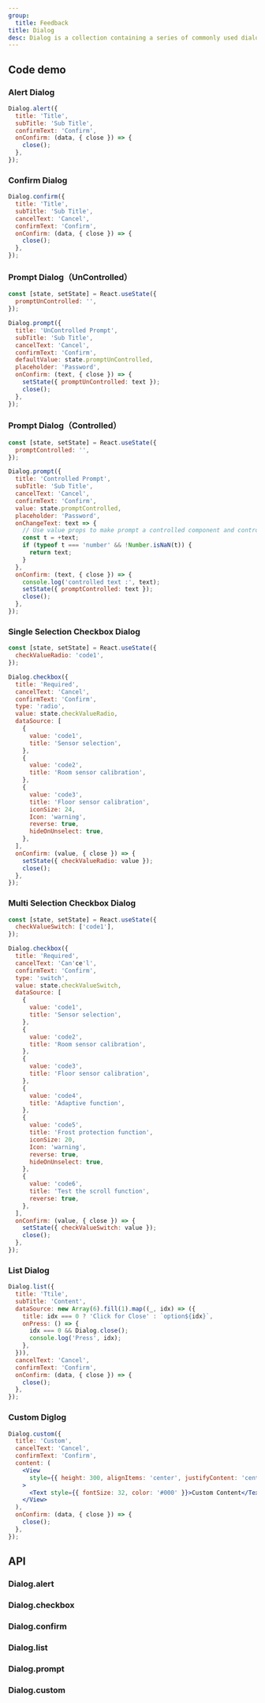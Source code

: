 ```yaml
---
group:
  title: Feedback
title: Dialog
desc: Dialog is a collection containing a series of commonly used dialog boxes, used to display some Native-like components.
---
```


## Code demo

### Alert Dialog

```jsx
Dialog.alert({
  title: 'Title',
  subTitle: 'Sub Title',
  confirmText: 'Confirm',
  onConfirm: (data, { close }) => {
    close();
  },
});
```

### Confirm Dialog

```jsx
Dialog.confirm({
  title: 'Title',
  subTitle: 'Sub Title',
  cancelText: 'Cancel',
  confirmText: 'Confirm',
  onConfirm: (data, { close }) => {
    close();
  },
});
```

### Prompt Dialog（UnControlled）

```jsx
const [state, setState] = React.useState({
  promptUnControlled: '',
});

Dialog.prompt({
  title: 'UnControlled Prompt',
  subTitle: 'Sub Title',
  cancelText: 'Cancel',
  confirmText: 'Confirm',
  defaultValue: state.promptUnControlled,
  placeholder: 'Password',
  onConfirm: (text, { close }) => {
    setState({ promptUnControlled: text });
    close();
  },
});
```

### Prompt Dialog（Controlled）

```jsx
const [state, setState] = React.useState({
  promptControlled: '',
});

Dialog.prompt({
  title: 'Controlled Prompt',
  subTitle: 'Sub Title',
  cancelText: 'Cancel',
  confirmText: 'Confirm',
  value: state.promptControlled,
  placeholder: 'Password',
  onChangeText: text => {
    // Use value props to make prompt a controlled component and control the content of its input box
    const t = +text;
    if (typeof t === 'number' && !Number.isNaN(t)) {
      return text;
    }
  },
  onConfirm: (text, { close }) => {
    console.log('controlled text :', text);
    setState({ promptControlled: text });
    close();
  },
});
```

### Single Selection Checkbox Dialog

```jsx
const [state, setState] = React.useState({
  checkValueRadio: 'code1',
});

Dialog.checkbox({
  title: 'Required',
  cancelText: 'Cancel',
  confirmText: 'Confirm',
  type: 'radio',
  value: state.checkValueRadio,
  dataSource: [
    {
      value: 'code1',
      title: 'Sensor selection',
    },
    {
      value: 'code2',
      title: 'Room sensor calibration',
    },
    {
      value: 'code3',
      title: 'Floor sensor calibration',
      iconSize: 24,
      Icon: 'warning',
      reverse: true,
      hideOnUnselect: true,
    },
  ],
  onConfirm: (value, { close }) => {
    setState({ checkValueRadio: value });
    close();
  },
});
```

### Multi Selection Checkbox Dialog

```jsx
const [state, setState] = React.useState({
  checkValueSwitch: ['code1'],
});

Dialog.checkbox({
  title: 'Required',
  cancelText: 'Can'ce'l',
  confirmText: 'Confirm',
  type: 'switch',
  value: state.checkValueSwitch,
  dataSource: [
    {
      value: 'code1',
      title: 'Sensor selection',
    },
    {
      value: 'code2',
      title: 'Room sensor calibration',
    },
    {
      value: 'code3',
      title: 'Floor sensor calibration',
    },
    {
      value: 'code4',
      title: 'Adaptive function',
    },
    {
      value: 'code5',
      title: 'Frost protection function',
      iconSize: 20,
      Icon: 'warning',
      reverse: true,
      hideOnUnselect: true,
    },
    {
      value: 'code6',
      title: 'Test the scroll function',
      reverse: true,
    },
  ],
  onConfirm: (value, { close }) => {
    setState({ checkValueSwitch: value });
    close();
  },
});
```

### List Dialog

```jsx
Dialog.list({
  title: 'Ttile',
  subTitle: 'Content',
  dataSource: new Array(6).fill(1).map((_, idx) => ({
    title: idx === 0 ? 'Click for Close' : `option${idx}`,
    onPress: () => {
      idx === 0 && Dialog.close();
      console.log('Press', idx);
    },
  })),
  cancelText: 'Cancel',
  confirmText: 'Confirm',
  onConfirm: (data, { close }) => {
    close();
  },
});
```

### Custom Diglog

```jsx
Dialog.custom({
  title: 'Custom',
  cancelText: 'Cancel',
  confirmText: 'Confirm',
  content: (
    <View
      style={{ height: 300, alignItems: 'center', justifyContent: 'center' }}
    >
      <Text style={{ fontSize: 32, color: '#000' }}>Custom Content</Text>
    </View>
  ),
  onConfirm: (data, { close }) => {
    close();
  },
});
```

## API

### Dialog.alert

<Props name="DialogAlertProps"></Props>

### Dialog.checkbox

<Props name="DialogCheckboxProps"></Props>

### Dialog.confirm

<Props name="DialogConfirmProps"></Props>

### Dialog.list

<Props name="DialogListProps"></Props>

### Dialog.prompt

<Props name="DialogPromptProps"></Props>

### Dialog.custom

<Props name="DialogCustomProps"></Props>
